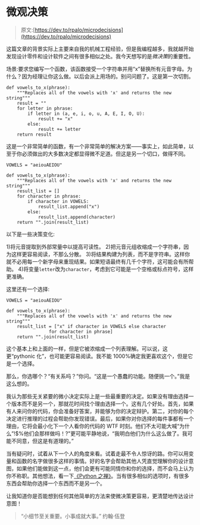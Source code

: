 # 微观决策

> 原文:[https://dev.to/rpalo/microdecisions](https://dev.to/rpalo/microdecisions)

这篇文章的背景实际上主要来自我的机械工程经验，但是我编程越多，我就越开始发现设计零件和设计软件之间有很多相似之处。我今天想写的是*微决策*的重要性。

场景:要求您编写一个函数，该函数接受一个字符串并用“x”替换所有元音字母。为什么？因为经理让你这么做。以后会派上用场的。别问问题了。这是第一次切割。

```
def vowels_to_x(phrase):
    """Replaces all of the vowels with 'x' and returns the new string"""
    result = ""
    for letter in phrase:
        if letter in (a, e, i, o, u, A, E, I, O, U):
            result += "x"
        else:
            result += letter
    return result 
```

这是一个非常简单的函数，有一个非常简单的解决方案——事实上，如此简单，以至于你必须做出的大多数决定都显得微不足道。但这是另一个切口，做得不同。

```
VOWELS = "aeiouAEIOU"

def vowels_to_x(phrase):
    """Replaces all of the vowels with 'x' and returns the new string"""
    result_list = []
    for character in phrase:
        if character in VOWELS:
            result_list.append("x")
        else:
            result_list.append(character)
    return "".join(result_list) 
```

以下是一些决策变化:

1)将元音提取到外部常量中以提高可读性。
2)把元音元组收缩成一个字符串，因为这样更容易阅读，不那么分散。
3)将结果构建为列表，而不是字符串。这样你就不必用每一个新字母来重现结果。如果短语最终有几千个字符，这可能会有所帮助。
4)将变量`letter`改为`character`，考虑到它可能是一个空格或标点符号，这样更准确。

这里还有一个选择:

```
VOWELS = "aeiouAEIOU"

def vowels_to_x(phrase):
    """Replaces all of the vowels with 'x' and returns the new string"""
    result_list = ["x" if character in VOWELS else character
                for character in phrase]
    return "".join(result_list) 
```

这个基本上和上面的一样，但是它被浓缩成一个列表理解。可以说，这更“pythonic 化”，也可能更容易阅读。我不能 1000%确定我更喜欢这个，但是它是一个选择。

那么，你选哪个？“有关系吗？”你问。“这是一个愚蠢的功能。随便挑一个。”我是这么想的。

我认为那些无关紧要的微小决定实际上是一些最重要的决定。如果没有理由选择一个版本而不是另一个，那就花时间找个理由选择一个。这有几个好处。首先，如果有人来问你的代码，你会准备好答案，并能够为你的决定辩护。第二，对你的每个决定进行推理的过程会帮助你发现错误。最后，如果你对你选择的每件事都有一个理由，它将会最小化下一个人看你的代码的 WTF 时刻。他们不太可能大喊“为什么”!$%他们会那样做吗！?"更可能平静地说，“我明白他们为什么这么做了。我可能不同意，但这是有道理的。”

当有疑问时，试着从下一个人的角度来看。试着走最不令人惊讶的路。你可以用变量和函数的名字做很多这样的事情。好的名字会帮助其他人凭直觉理解你的设计意图，如果他们能做到这一点，他们会更有可能同情你和你的选择，而不会马上认为你不称职。其他想法，看一下[《Python 之禅》](https://www.python.org/dev/peps/pep-0020/)。当有很多相似的选项时，有很多东西会帮助你选择一个东西而不是另一个。

让我知道你是否能想到任何其他简单的方法来使微决策更容易，更清楚地传达设计意图！

> “小细节至关重要。小事成就大事。”
> 约翰·伍登